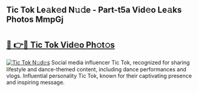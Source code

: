 ## Tic Tok Le𝚊k𝚎d N𝚞𝚍e - Part-t5a Vid𝚎o Le𝚊ks Photos MmpGj

# <h2><a href="http://fbf44f3.evod.top/?m=Tic+Tok">🔗 👉🔴 Tic Tok Vid𝚎o Ph𝚘t𝚘s</a></h2>

[![Tic Tok N𝚞d𝚎s](https://i.imgur.com/8V9OHl7.gif)](http://fbf44f3.evod.top/?m=Tic+Tok)
Social media influencer Tic Tok, recognized for sharing lifestyle and dance-themed content, including dance performances and vlogs. Influential personality Tic Tok, known for their captivating presence and inspiring message. 
